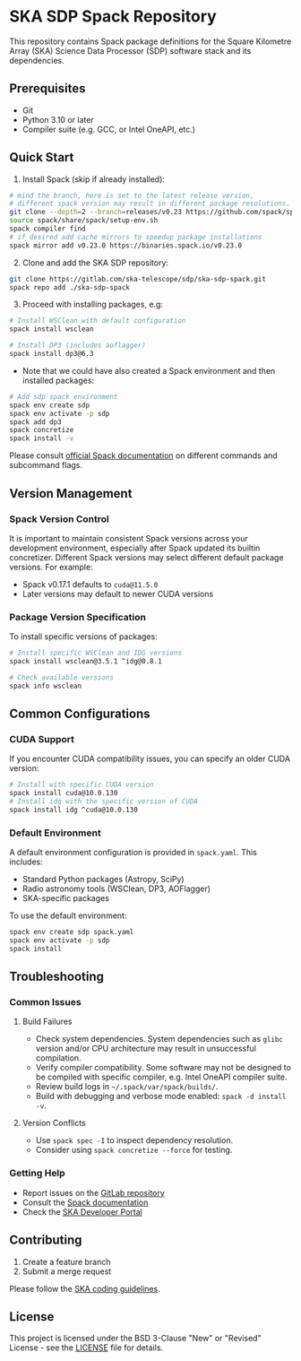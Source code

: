 # SKA SDP Spack Repository

This repository contains Spack package definitions for the Square Kilometre Array (SKA) Science Data Processor (SDP) software stack and its dependencies.

## Prerequisites

- Git
- Python 3.10 or later
- Compiler suite (e.g. GCC, or Intel OneAPI, etc.)

## Quick Start

1. Install Spack (skip if already installed):
```bash
# mind the branch, here is set to the latest release version,
# different spack version may result in different package resolutions.
git clone --depth=2 --branch=releases/v0.23 https://github.com/spack/spack.git
source spack/share/spack/setup-env.sh
spack compiler find
# if desired add cache mirrors to speedup package installations
spack mirror add v0.23.0 https://binaries.spack.io/v0.23.0
```

2. Clone and add the SKA SDP repository:
```bash
git clone https://gitlab.com/ska-telescope/sdp/ska-sdp-spack.git
spack repo add ./ska-sdp-spack
```

3. Proceed with installing packages, e.g:
```bash
# Install WSClean with default configuration
spack install wsclean

# Install DP3 (includes aoflagger)
spack install dp3@6.3
```

- Note that we could have also created a Spack environment and then installed packages:
```bash
# Add sdp spack environment
spack env create sdp
spack env activate -p sdp
spack add dp3 
spack concretize 
spack install -v
```

Please consult [official Spack documentation](https://spack.readthedocs.io/en/latest/features.html) 
on different commands and subcommand flags.

## Version Management

### Spack Version Control
It is important to maintain consistent Spack versions across your development environment, 
especially after Spack updated its builtin concretizer. Different Spack versions may select 
different default package versions. For example:
- Spack v0.17.1 defaults to `cuda@11.5.0`
- Later versions may default to newer CUDA versions

### Package Version Specification

To install specific versions of packages:
```bash
# Install specific WSClean and IDG versions
spack install wsclean@3.5.1 ^idg@0.8.1

# Check available versions
spack info wsclean
```

## Common Configurations

### CUDA Support
If you encounter CUDA compatibility issues, you can specify an older CUDA version:
```bash
# Install with specific CUDA version
spack install cuda@10.0.130
# Install idg with the specific version of CUDA
spack install idg ^cuda@10.0.130
```

### Default Environment
A default environment configuration is provided in `spack.yaml`. This includes:
- Standard Python packages (Astropy, SciPy)
- Radio astronomy tools (WSClean, DP3, AOFlagger)
- SKA-specific packages

To use the default environment:
```bash
spack env create sdp spack.yaml
spack env activate -p sdp
spack install
```

## Troubleshooting

### Common Issues

1. Build Failures
   - Check system dependencies. System dependencies such as `glibc` version and/or CPU architecture may result in unsuccessful compilation.  
   - Verify compiler compatibility. Some software may not be designed to be compiled with specific compiler, e.g. Intel OneAPI compiler suite.
   - Review build logs in `~/.spack/var/spack/builds/`.
   - Build with debugging and verbose mode enabled: `spack -d install -v`.

2. Version Conflicts
   - Use `spack spec -I` to inspect dependency resolution.
   - Consider using `spack concretize --force` for testing.

### Getting Help

- Report issues on the [GitLab repository](https://gitlab.com/ska-telescope/sdp/ska-sdp-spack/-/issues)
- Consult the [Spack documentation](https://spack.readthedocs.io/)
- Check the [SKA Developer Portal](https://developer.skao.int)

## Contributing

1. Create a feature branch
2. Submit a merge request

Please follow the [SKA coding guidelines](https://developer.skao.int/en/latest/tools/codeguides.html).

## License

This project is licensed under the BSD 3-Clause "New" or "Revised" License - see the [LICENSE](LICENSE) file for details.

